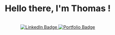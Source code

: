 <div align="center">
  <h1> Hello there, I'm Thomas !  
  </h1>
  <br>
  <div id="badges">
    <a href="https://www.linkedin.com/in/thomaschimbault/">
      <img src="https://img.shields.io/badge/LinkedIn-informational?style=for-the-badge&logo=linkedin&logoColor=white" alt="LinkedIn Badge" />
    </a>
    <a href="https://thomaschlt.github.io/portfolio-website/">
      <img src="https://img.shields.io/badge/Portfolio-critical?style=for-the-badge" alt="Portfolio Badge" />
    </a>
  </div>
  <br>

</div>
